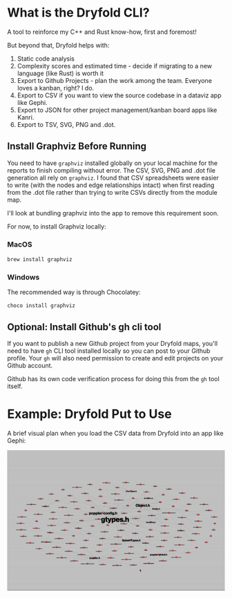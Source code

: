 # What is the Dryfold CLI?

A tool to reinforce my C++ and Rust know-how, first and foremost!

But beyond that, Dryfold helps with:

1. Static code analysis
2. Complexity scores and estimated time - decide if migrating to a new language (like Rust) is worth it
3. Export to Github Projects - plan the work among the team. Everyone loves a kanban, right? I do.
4. Export to CSV if you want to view the source codebase in a dataviz app like Gephi.
5. Export to JSON for other project management/kanban board apps like Kanri.
6. Export to TSV, SVG, PNG and .dot.

## Install Graphviz Before Running

You need to have `graphviz` installed globally on your local machine for the reports to finish compiling without error. The CSV, SVG, PNG and .dot file generation all rely on `graphviz`. I found that CSV spreadsheets were easier to write (with the nodes and edge relationships intact) when first reading from the .dot file rather than trying to write CSVs directly from the module map.

I'll look at bundling graphviz into the app to remove this requirement soon.

For now, to install Graphviz locally:

### MacOS

```bash
brew install graphviz
```
### Windows

The recommended way is through Chocolatey:

```shell
choco install graphviz
```
## Optional: Install Github's gh cli tool

If you want to publish a new Github project from your Dryfold maps, you'll need to have `gh` CLI tool installed locally so you can post to your Github profile. Your `gh` will also need permission to create and edit projects on your Github account.

Github has its own code verification process for doing this from the `gh` tool itself.

# Example: Dryfold Put to Use

A brief visual plan when you load the CSV data from Dryfold into an app like Gephi:

![PDF Poppler C++ codebase visualised in Gephi using Dryfold-CLI maps](/docs/gephi-viz.gif)

